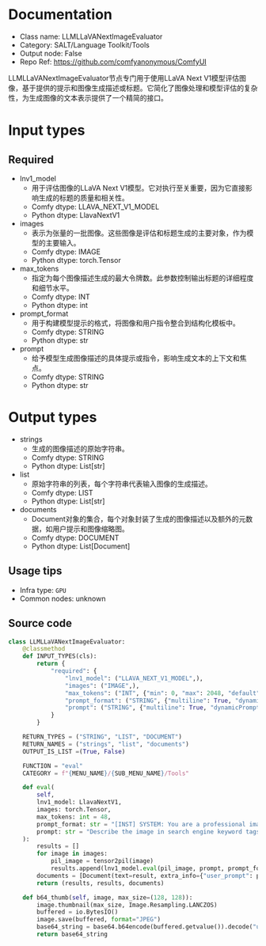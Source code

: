 
# Documentation
- Class name: LLMLLaVANextImageEvaluator
- Category: SALT/Language Toolkit/Tools
- Output node: False
- Repo Ref: https://github.com/comfyanonymous/ComfyUI

LLMLLaVANextImageEvaluator节点专门用于使用LLaVA Next V1模型评估图像，基于提供的提示和图像生成描述或标题。它简化了图像处理和模型评估的复杂性，为生成图像的文本表示提供了一个精简的接口。

# Input types
## Required
- lnv1_model
    - 用于评估图像的LLaVA Next V1模型。它对执行至关重要，因为它直接影响生成的标题的质量和相关性。
    - Comfy dtype: LLAVA_NEXT_V1_MODEL
    - Python dtype: LlavaNextV1
- images
    - 表示为张量的一批图像。这些图像是评估和标题生成的主要对象，作为模型的主要输入。
    - Comfy dtype: IMAGE
    - Python dtype: torch.Tensor
- max_tokens
    - 指定为每个图像描述生成的最大令牌数。此参数控制输出标题的详细程度和细节水平。
    - Comfy dtype: INT
    - Python dtype: int
- prompt_format
    - 用于构建模型提示的格式，将图像和用户指令整合到结构化模板中。
    - Comfy dtype: STRING
    - Python dtype: str
- prompt
    - 给予模型生成图像描述的具体提示或指令，影响生成文本的上下文和焦点。
    - Comfy dtype: STRING
    - Python dtype: str

# Output types
- strings
    - 生成的图像描述的原始字符串。
    - Comfy dtype: STRING
    - Python dtype: List[str]
- list
    - 原始字符串的列表，每个字符串代表输入图像的生成描述。
    - Comfy dtype: LIST
    - Python dtype: List[str]
- documents
    - Document对象的集合，每个对象封装了生成的图像描述以及额外的元数据，如用户提示和图像缩略图。
    - Comfy dtype: DOCUMENT
    - Python dtype: List[Document]


## Usage tips
- Infra type: `GPU`
- Common nodes: unknown


## Source code
```python
class LLMLLaVANextImageEvaluator:
    @classmethod
    def INPUT_TYPES(cls):
        return {
            "required": {
                "lnv1_model": ("LLAVA_NEXT_V1_MODEL",),
                "images": ("IMAGE",),
                "max_tokens": ("INT", {"min": 0, "max": 2048, "default": 48}),
                "prompt_format": ("STRING", {"multiline": True, "dynamicPrompt": False, "default": "[INST] SYSTEM: You are a professional image captioner, follow the directions of the user exactly.\nUSER: <image>\n<prompt>[/INST]"}),
                "prompt": ("STRING", {"multiline": True, "dynamicPrompt": False, "default": "Describe the image in search engine keyword tags"}),
            }
        }

    RETURN_TYPES = ("STRING", "LIST", "DOCUMENT")
    RETURN_NAMES = ("strings", "list", "documents")
    OUTPUT_IS_LIST =(True, False)

    FUNCTION = "eval"
    CATEGORY = f"{MENU_NAME}/{SUB_MENU_NAME}/Tools"

    def eval(
        self, 
        lnv1_model: LlavaNextV1,
        images: torch.Tensor,  
        max_tokens: int = 48, 
        prompt_format: str = "[INST] SYSTEM: You are a professional image captioner, follow the directions of the user exactly.\nUSER: <image>\n<prompt>[/INST]",
        prompt: str = "Describe the image in search engine keyword tags"
    ):
        results = []
        for image in images:
            pil_image = tensor2pil(image)
            results.append(lnv1_model.eval(pil_image, prompt, prompt_format, max_tokens=max_tokens))
        documents = [Document(text=result, extra_info={"user_prompt": prompt, "thumbnail": self.b64_thumb(pil_image, (128, 64))}) for result in results]
        return (results, results, documents)

    def b64_thumb(self, image, max_size=(128, 128)):
        image.thumbnail(max_size, Image.Resampling.LANCZOS)
        buffered = io.BytesIO()
        image.save(buffered, format="JPEG")
        base64_string = base64.b64encode(buffered.getvalue()).decode("utf-8")
        return base64_string

```

